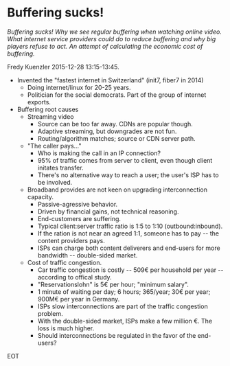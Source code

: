 # Buffering sucks!

*Buffering sucks! Why we see regular buffering when watching online video. What internet service providers could do to reduce buffering and why big players refuse to act. An attempt of calculating the economic cost of buffering.*

Fredy Kuenzler 2015-12-28 13:15-13:45.

- Invented the "fastest internet in Switzerland" (init7, fiber7 in 2014)
  - Doing internet/linux for 20-25 years.
  - Politician for the social democrats. Part of the group of internet exports.
- Buffering root causes
  - Streaming video
    - Source can be too far away. CDNs are popular though.
    - Adaptive streaming, but downgrades are not fun.
    - Routing/algorithm matches; source or CDN server path.
  - "The caller pays..."
    - Who is making the call in an IP connection?
    - 95% of traffic comes from server to client, even though client initates transfer.
    - There's no alternative way to reach a user; the user's ISP has to be involved.
  - Broadband provides are not keen on upgrading interconnection capacity.
    - Passive-agressive behavior.
    - Driven by financial gains, not technical reasoning.
    - End-customers are suffering.
    - Typical client:server traffic ratio is 1:5 to 1:10 (outbound:inbound).
    - If the ration is not near an agreed 1:1, someone has to pay -- the content providers pays.
    - ISPs can charge both content deliverers and end-users for more bandwidth -- double-sided market.
  - Cost of traffic congestion.
    - Car traffic congestion is costly -- 509€ per household per year -- according to offical study.
    - "Reservationslohn" is 5€ per hour; "minimum salary".
    - 1 minute of waiting per day; 6 hours; 365/year; 30€ per year; 900M€ per year in Germany.
    - ISPs slow interconnections are part of the traffic congestion problem.
    - With the double-sided market, ISPs make a few million €. The loss is much higher.
    - Should interconnections be regulated in the favor of the end-users?

EOT
